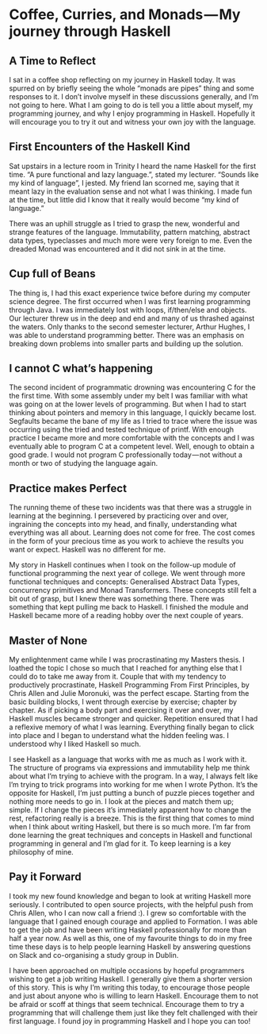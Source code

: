 # Coffee, Curries, and Monads — My journey through Haskell

## A Time to Reflect
I sat in a coffee shop reflecting on my journey in Haskell today. It was spurred on by briefly seeing the whole “monads are pipes” thing and some responses to it. I don’t involve myself in these discussions generally, and I’m not going to here. What I am going to do is tell you a little about myself, my programming journey, and why I enjoy programming in Haskell. Hopefully it will encourage you to try it out and witness your own joy with the language.

## First Encounters of the Haskell Kind
Sat upstairs in a lecture room in Trinity I heard the name Haskell for the first time. “A pure functional and lazy language.”, stated my lecturer. “Sounds like my kind of language”, I jested. My friend Ian scorned me, saying that it meant lazy in the evaluation sense and not what I was thinking. I made fun at the time, but little did I know that it really would become “my kind of language.”

There was an uphill struggle as I tried to grasp the new, wonderful and strange features of the language. Immutability, pattern matching, abstract data types, typeclasses and much more were very foreign to me. Even the dreaded Monad was encountered and it did not sink in at the time.

## Cup full of Beans
The thing is, I had this exact experience twice before during my computer science degree. The first occurred when I was first learning programming through Java. I was immediately lost with loops, if/then/else and objects. Our lecturer threw us in the deep and end and many of us thrashed against the waters. Only thanks to the second semester lecturer, Arthur Hughes, I was able to understand programming better. There was an emphasis on breaking down problems into smaller parts and building up the solution.

## I cannot C what’s happening
The second incident of programmatic drowning was encountering C for the the first time. With some assembly under my belt I was familiar with what was going on at the lower levels of programming. But when I had to start thinking about pointers and memory in this language, I quickly became lost. Segfaults became the bane of my life as I tried to trace where the issue was occurring using the tried and tested technique of printf. With enough practice I became more and more comfortable with the concepts and I was eventually able to program C at a competent level. Well, enough to obtain a good grade. I would not program C professionally today — not without a month or two of studying the language again.

## Practice makes Perfect
The running theme of these two incidents was that there was a struggle in learning at the beginning. I persevered by practicing over and over, ingraining the concepts into my head, and finally, understanding what everything was all about. Learning does not come for free. The cost comes in the form of your precious time as you work to achieve the results you want or expect. Haskell was no different for me.

My story in Haskell continues when I took on the follow-up module of functional programming the next year of college. We went through more functional techniques and concepts: Generalised Abstract Data Types, concurrency primitives and Monad Transformers. These concepts still felt a bit out of grasp, but I knew there was something there. There was something that kept pulling me back to Haskell. I finished the module and Haskell became more of a reading hobby over the next couple of years.

## Master of None
My enlightenment came while I was procrastinating my Masters thesis. I loathed the topic I chose so much that I reached for anything else that I could do to take me away from it. Couple that with my tendency to productively procrastinate, Haskell Programming From First Principles, by Chris Allen and Julie Moronuki, was the perfect escape. Starting from the basic building blocks, I went through exercise by exercise; chapter by chapter. As if picking a body part and exercising it over and over, my Haskell muscles became stronger and quicker. Repetition ensured that I had a reflexive memory of what I was learning. Everything finally began to click into place and I began to understand what the hidden feeling was. I understood why I liked Haskell so much.

I see Haskell as a language that works with me as much as I work with it. The structure of programs via expressions and immutability help me think about what I’m trying to achieve with the program. In a way, I always felt like I’m trying to trick programs into working for me when I wrote Python. It’s the opposite for Haskell, I’m just putting a bunch of puzzle pieces together and nothing more needs to go in. I look at the pieces and match them up; simple. If I change the pieces it’s immediately apparent how to change the rest, refactoring really is a breeze. This is the first thing that comes to mind when I think about writing Haskell, but there is so much more. I’m far from done learning the great techniques and concepts in Haskell and functional programming in general and I’m glad for it. To keep learning is a key philosophy of mine.

## Pay it Forward
I took my new found knowledge and began to look at writing Haskell more seriously. I contributed to open source projects, with the helpful push from Chris Allen, who I can now call a friend :). I grew so comfortable with the language that I gained enough courage and applied to Formation. I was able to get the job and have been writing Haskell professionally for more than half a year now. As well as this, one of my favourite things to do in my free time these days is to help people learning Haskell by answering questions on Slack and co-organising a study group in Dublin.

I have been approached on multiple occasions by hopeful programmers wishing to get a job writing Haskell. I generally give them a shorter version of this story. This is why I’m writing this today, to encourage those people and just about anyone who is willing to learn Haskell. Encourage them to not be afraid or scoff at things that seem technical. Encourage them to try a programming that will challenge them just like they felt challenged with their first language. I found joy in programming Haskell and I hope you can too!
